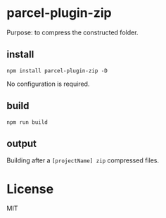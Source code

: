 # parcel-plugin-zip
Purpose: to compress the constructed folder.

## install

```
npm install parcel-plugin-zip -D
```
No configuration is required.

## build

```
npm run build
```

## output

Building after a ` [projectName] zip ` compressed files.

License
========

MIT



